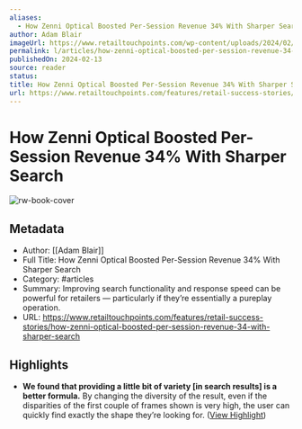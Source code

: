 ```yaml
---
aliases:
  - How Zenni Optical Boosted Per-Session Revenue 34% With Sharper Search
author: Adam Blair
imageUrl: https://www.retailtouchpoints.com/wp-content/uploads/2024/02/Zenni-Optical-Visual-Search.png
permalink: l/articles/how-zenni-optical-boosted-per-session-revenue-34-with-sharper-search
publishedOn: 2024-02-13
source: reader
status: 
title: How Zenni Optical Boosted Per-Session Revenue 34% With Sharper Search
url: https://www.retailtouchpoints.com/features/retail-success-stories/how-zenni-optical-boosted-per-session-revenue-34-with-sharper-search
---
```

# How Zenni Optical Boosted Per-Session Revenue 34% With Sharper Search

![rw-book-cover](https://www.retailtouchpoints.com/wp-content/uploads/2024/02/Zenni-Optical-Visual-Search.png)

## Metadata

- Author: [[Adam Blair]]
- Full Title: How Zenni Optical Boosted Per-Session Revenue 34% With Sharper Search
- Category: #articles
- Summary: Improving search functionality and response speed can be powerful for retailers — particularly if they’re essentially a pureplay operation.
- URL: https://www.retailtouchpoints.com/features/retail-success-stories/how-zenni-optical-boosted-per-session-revenue-34-with-sharper-search

## Highlights

- **We found that providing a little bit of variety [in search results] is a better formula.** By changing the diversity of the result, even if the disparities of the first couple of frames shown is very high, the user can quickly find exactly the shape they’re looking for. ([View Highlight](https://read.readwise.io/read/01hw34meamkvvf6x8d2jcre7f9))
